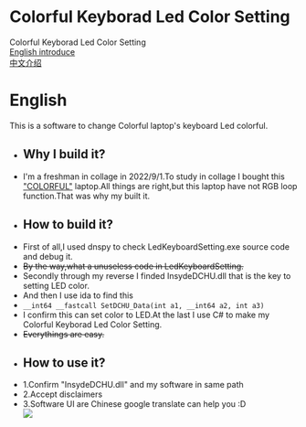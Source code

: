 # Colorful Keyborad Led Color Setting
Colorful Keyborad Led Color Setting  
[English introduce](#english)  
[中文介绍]()  
# English  
This is a software to change Colorful laptop's keyboard Led colorful.  
+ ## Why I build it?  
+ I'm a freshman in collage in 2022/9/1.To study in collage I bought this ["COLORFUL"](https://www.colorful.cn/) laptop.All things are right,but this laptop have not RGB loop function.That was why my built it.  
+ ## How to build it?  
+ First of all,I used dnspy to check LedKeyboardSetting.exe source code and debug it.  
+ <s> By the way,what a unuseless code in LedKeyboardSetting. </s>  
+ Secondly through my reverse I finded InsydeDCHU.dll that is the key to setting LED color.  
+ And then I use ida to find this  
+ `__int64 __fastcall SetDCHU_Data(int a1, __int64 a2, int a3)`  
+ I confirm this can set color to LED.At the last I use C# to make my Colorful Keyborad Led Color Setting.  
+ <s> Everythings are easy. </s>  
+  ## How to use it?  
+  1.Confirm "InsydeDCHU.dll" and my software in same path  
+  2.Accept disclaimers  
+  3.Software UI are Chinese google translate can help you :D  
![]("https://github.com/moshuiD/Colorful-Keyborad-Led-Color-Setting/blob/main/ui.png")  
